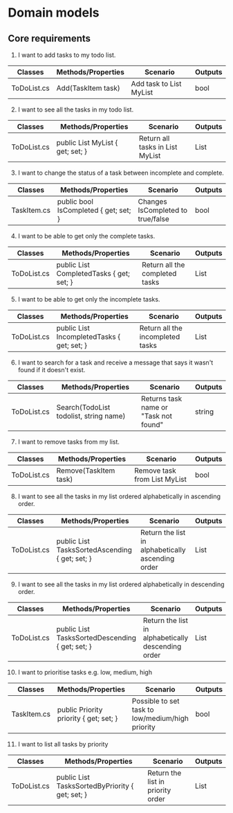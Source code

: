 # Domain models

## Core requirements

1. I want to add tasks to my todo list.

| Classes     | Methods/Properties | Scenario                          | Outputs |
|-------------|--------------------|-----------------------------------|---------|
| ToDoList.cs | Add(TaskItem task) | Add task to List<TaskItem> MyList | bool    |


2. I want to see all the tasks in my todo list.

| Classes     | Methods/Properties                         | Scenario                                  | Outputs        |
|-------------|--------------------------------------------|-------------------------------------------|----------------|
| ToDoList.cs | public List<TaskItem> MyList { get; set; } | Return all tasks in List<TaskItem> MyList | List<TaskItem> |


3. I want to change the status of a task between incomplete and complete.

| Classes     | Methods/Properties                    | Scenario                          | Outputs |
|-------------|---------------------------------------|-----------------------------------|---------|
| TaskItem.cs | public bool IsCompleted { get; set; } | Changes IsCompleted to true/false | bool    |


4. I want to be able to get only the complete tasks.

| Classes     | Methods/Properties                                 | Scenario                       | Outputs        |
|-------------|----------------------------------------------------|--------------------------------|----------------|
| ToDoList.cs | public List<TaskItem> CompletedTasks { get; set; } | Return all the completed tasks | List<TaskItem> |


5. I want to be able to get only the incomplete tasks.

| Classes     | Methods/Properties                                   | Scenario                         | Outputs        |
|-------------|------------------------------------------------------|----------------------------------|----------------|
| ToDoList.cs | public List<TaskItem> IncompletedTasks { get; set; } | Return all the incompleted tasks | List<TaskItem> |


6. I want to search for a task and receive a message that says it wasn't found if it doesn't exist.

| Classes     | Methods/Properties                     | Scenario                              | Outputs |
|-------------|----------------------------------------|---------------------------------------|---------|
| ToDoList.cs | Search(TodoList todolist, string name) | Returns task name or "Task not found" | string  |
 

7. I want to remove tasks from my list. 

| Classes     | Methods/Properties    | Scenario                               | Outputs |
|-------------|-----------------------|----------------------------------------|---------|
| ToDoList.cs | Remove(TaskItem task) | Remove task from List<TaskItem> MyList | bool    |


8. I want to see all the tasks in my list ordered alphabetically in ascending order.

| Classes     | Methods/Properties                                       | Scenario                                          | Outputs        |
|-------------|----------------------------------------------------------|---------------------------------------------------|----------------|
| ToDoList.cs | public List<TaskItem> TasksSortedAscending { get; set; } | Return the list in alphabetically ascending order | List<TaskItem> |


9. I want to see all the tasks in my list ordered alphabetically in descending order.

| Classes     | Methods/Properties                                        | Scenario                                           | Outputs        |
|-------------|-----------------------------------------------------------|----------------------------------------------------|----------------|
| ToDoList.cs | public List<TaskItem> TasksSortedDescending { get; set; } | Return the list in alphabetically descending order | List<TaskItem> |


10. I want to prioritise tasks e.g. low, medium, high

| Classes     | Methods/Properties                     | Scenario                                         | Outputs |
|-------------|----------------------------------------|--------------------------------------------------|---------|
| TaskItem.cs | public Priority priority { get; set; } | Possible to set task to low/medium/high priority | bool    |


11. I want to list all tasks by priority

| Classes     | Methods/Properties                                        | Scenario                          | Outputs        |
|-------------|-----------------------------------------------------------|-----------------------------------|----------------|
| ToDoList.cs | public List<TaskItem> TasksSortedByPriority { get; set; } | Return the list in priority order | List<TaskItem> |
